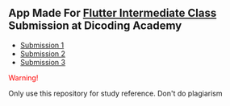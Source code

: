## App Made For [Flutter Intermediate Class](https://www.dicoding.com/academies/195) Submission at Dicoding Academy
- [Submission 1](/submission/restaurant_app1)
- [Submission 2](/submission/restaurant_app2)
- [Submission 3](/submission/restaurant_app3)

 <p style='color:red'> Warning! </p> Only use this repository for study reference. Don't do plagiarism

